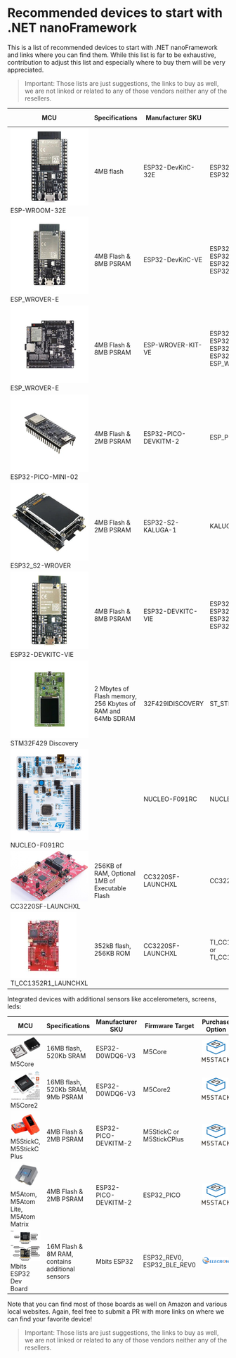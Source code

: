 # Recommended devices to start with .NET nanoFramework

This is a list of recommended devices to start with .NET nanoFramework and links where you can find them. While this list is far to be exhaustive, contribution to adjust this list and especially where to buy them will be very appreciated.

> Important: Those lists are just suggestions, the links to buy as well, we are not linked or related to any of those vendors neither any of the resellers.

| MCU|Specifications|Manufacturer SKU|Firmware Target|Purchase Option|
|---|---|---|---|---|
| ![MFG_ESP32-DEVKITC-32E](../../images/getting-started-guides/MFG_ESP32-DEVKITC-32E.jpg) ESP-WROOM-32E|4MB flash|ESP32-DevKitC-32E|ESP32_REV3, ESP32_REV0, ESP32_BLE_REV0|[![digikey logo](../../images/getting-started-guides/digikey-logo.jpg)](https://www.digikey.com/en/products/detail/espressif-systems/ESP32-DEVKITC-32E/12091810)|
| ![MFG_ESP32-DEVKITC-VE](../../images/getting-started-guides/MFG_ESP32-DEVKITC-VE.jpg) ESP_WROVER-E|4MB Flash & 8MB PSRAM|ESP32-DevKitC-VE|ESP32_REV3, ESP32_PSRAM_REV3, ESP32_BLE_REV3, ESP32_REV0|[![digikey logo](../../images/getting-started-guides/digikey-logo.jpg)](https://www.digikey.com/en/products/detail/espressif-systems/ESP32-DEVKITC-VE/12091812)|
|![MFG_ESP-WROVER-KIT-FRONT](../../images/getting-started-guides/MFG_ESP-WROVER-KIT-FRONT.jpg) ESP_WROVER-E|4MB Flash & 8MB PSRAM|ESP-WROVER-KIT-VE|ESP32_REV3, ESP32_PSRAM_REV3, ESP32_BLE_REV3, ESP32_REV0, ESP_WROVER_KIT|[![digikey logo](../../images/getting-started-guides/digikey-logo.jpg)](https://www.digikey.com/en/products/detail/espressif-systems/ESP-WROVER-KIT-VE/13584249)|
|![ESP32-PICO-DEVKITM-2](../../images/getting-started-guides/ESP32-PICO-DEVKITM-2.jpg) ESP32-PICO-MINI-02|4MB Flash & 2MB PSRAM|ESP32-PICO-DEVKITM-2|ESP_PICO|[![digikey logo](../../images/getting-started-guides/digikey-logo.jpg)](https://www.digikey.com/en/products/detail/espressif-systems/ESP32-PICO-DEVKITM-2/13546657)|
|![MFG_ESP32-S2-KALUGA](../../images/getting-started-guides/MFG_ESP32-S2-KALUGA.jpg) ESP32_S2-WROVER|4MB Flash & 2MB PSRAM|ESP32-S2-KALUGA-1|KALUGA_1|[![digikey logo](../../images/getting-started-guides/digikey-logo.jpg)](https://www.digikey.com/en/products/detail/espressif-systems/ESP32-S2-KALUGA-1/12158053)|
|![MFG_ESP32-DEVKITC-VIE](../../images/getting-started-guides/MFG_ESP32-DEVKITC-VIE.jpg) ESP32-DEVKITC-VIE|4MB Flash & 8MB PSRAM|ESP32-DEVKITC-VIE|ESP32_REV3, ESP32_PSRAM_REV3, ESP32_BLE_REV3, ESP32_REV0|[![digikey logo](../../images/getting-started-guides/digikey-logo.jpg)](https://www.digikey.com/en/products/detail/espressif-systems/ESP32-DEVKITC-VIE/12091811)|
|![MFG_STM32F429I-DISC1](../../images/getting-started-guides/MFG_STM32F429I-DISC1.jpg) STM32F429 Discovery|2 Mbytes of Flash memory, 256 Kbytes of RAM and 64Mb SDRAM|32F429IDISCOVERY|ST_STM32F429I_DISCOVERY|[![digikey logo](../../images/getting-started-guides/digikey-logo.jpg)](https://www.digikey.com/en/products/detail/stmicroelectronics/STM32F429I-DISC1/5731713)|
| ![NUCLEO-F091RC](../../images/getting-started-guides/NUCLEO-F091RC.jpg) NUCLEO-F091RC| | NUCLEO-F091RC | NUCLEO-F091RC| [![STM logo](../../images/getting-started-guides/stm_logo.jpg)](https://estore.st.com/en/nucleo-f091rc-cpn.html) |
| ![CC3220SF-LAUNCHXL](../../images/getting-started-guides/CC3220SF-LAUNCHXL.jpg) CC3220SF-LAUNCHXL| 256KB of RAM, Optional 1MB of Executable Flash| CC3220SF-LAUNCHXL | CC3220SF-LAUNCHXL| [![TI logo](../../images/getting-started-guides/ti_logo.jpg)](https://www.ti.com/tool/CC3220SF-LAUNCHXL#order-start-development) |
| ![LAUNCHXL-CC1352R1](../../images/getting-started-guides/LAUNCHXL-CC1352R1_DSL.jpg) TI_CC1352R1_LAUNCHXL| 352kB flash, 256KB ROM | CC3220SF-LAUNCHXL | TI_CC1352R1_LAUNCHXL_915 or TI_CC1352R1_LAUNCHXL_868| [![mouser logo](../../images/getting-started-guides/mouser_logo.jpg)](https://eu.mouser.com/ProductDetail/Texas-Instruments/LAUNCHXL-CC1352R1?qs=rrS6PyfT74d5s7aMLsYiow%3D%3D) |

Integrated devices with additional sensors like accelerometers, screens, leds:

| MCU|Specifications|Manufacturer SKU|Firmware Target|Purchase Option|
|---|---|---|---|---|
|![M5Core](../../images/getting-started-guides/m5core.jpg) M5Core|16MB flash, 520Kb SRAM|ESP32-D0WDQ6-V3|M5Core|[![M5Stack logo](../../images/getting-started-guides/m5stack.jpg)](https://shop.m5stack.com/collections/m5-controllers/CORE)|
|![M5Core 2](../../images/getting-started-guides/m5core2.jpg) M5Core2|16MB flash, 520Kb SRAM, 9Mb PSRAM|ESP32-D0WDQ6-V3|M5Core2|[![M5Stack logo](../../images/getting-started-guides/m5stack.jpg)](https://shop.m5stack.com/collections/m5-controllers/CORE)|
|![M5StickC Plus](../../images/getting-started-guides/m5stickc_plus.jpg) M5StickC, M5StickC Plus|4MB Flash & 2MB PSRAM|ESP32-PICO-DEVKITM-2|M5StickC or M5StickCPlus|[![M5Stack logo](../../images/getting-started-guides/m5stack.jpg)](https://shop.m5stack.com/collections/m5-controllers/STICK)|
|![M5Atom Lite](../../images/getting-started-guides/m5atomlite.jpg) M5Atom, M5Atom Lite, M5Atom Matrix|4MB Flash & 2MB PSRAM|ESP32-PICO-DEVKITM-2|ESP32_PICO |[![M5Stack logo](../../images/getting-started-guides/m5stack.jpg)](https://shop.m5stack.com/collections/m5-controllers/ATOM)|
|![MBits](../../images/getting-started-guides/mbits.jpg) Mbits ESP32 Dev Board|16M Flash & 8M RAM, contains additional sensors|Mbits ESP32|ESP32_REV0, ESP32_BLE_REV0|[![elecrow logo](../../images/getting-started-guides/Elecrow_logo.png)](https://www.elecrow.com/mbits.html)|

Note that you can find most of those boards as well on Amazon and various local websites. Again, feel free to submit a PR with more links on where we can find your favorite device!

> Important: Those lists are just suggestions, the links to buy as well, we are not linked or related to any of those vendors neither any of the resellers.

